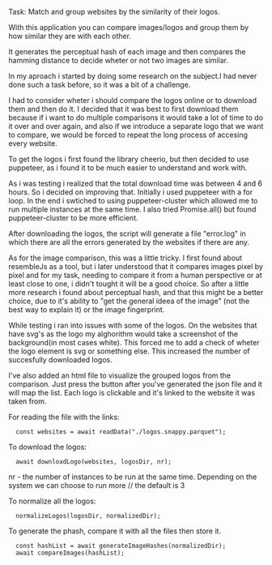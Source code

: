 Task:
Match and group websites by the similarity of their logos.

With this application you can compare images/logos and group them by how similar they are with each other.

It generates the perceptual hash of each image and then compares the hamming distance to decide wheter or not two images are similar.

In my aproach i started by doing some research on the subject.I had never done such a task before, so it was a bit of a challenge.

I had to consider wheter i should compare the logos online or to download them and then do it. I decided that it was best to first download them because if i want to do multiple comparisons it would take a lot of time to do it over and over again, and also if we introduce a separate logo that we want to compare, we would be forced to repeat the long process of accesing every website.

To get the logos i first found the library cheerio, but then decided to use puppeteer, as i found it to be much easier to understand and work with.

As i was testing i realized that the total download time was between 4 and 6 hours. So i decided on improving that. Initially i used puppeteer with a for loop. In the end i swtiched to using puppeteer-cluster which allowed me to run multiple instances at the same time. I also tried Promise.all() but found puppeteer-cluster to be more efficient.

After downloading the logos, the script will generate a file "error.log" in which there are all the errors generated by the websites if there are any.

As for the image comparison, this was a little tricky. I first found about resembleJs as a tool, but i later understood that it compares images pixel by pixel and for my task, needing to compare it from a human perspective or at least close to one, i didn't tought it will be a good choice. So after a little more research i found about perceptual hash, and that this might be a better choice, due to it's ability to "get the general ideea of the image" (not the best way to explain it) or the image fingerprint.

While testing i ran into issues with some of the logos. On the websites that have svg's as the logo my alghorithm would take a screenshot of the background(in most cases white). This forced me to add a check of wheter the logo element is svg or something else. This increased the number of succesfully downloaded logos.

I've also added an html file to visualize the grouped logos from the comparison. Just press the button after you've generated the json file and it will map the list.
Each logo is clickable and it's linked to the website it was taken from.

For reading the file with the links:

```
  const websites = await readData("./logos.snappy.parquet");
```

To download the logos:

```
  await downloadLogo(websites, logosDir, nr);
```

nr - the number of instances to be run at the same time. Depending on the system we can choose to run more
// the default is 3

To normalize all the logos:

```
  normalizeLogos(logosDir, normalizedDir);
```

To generate the phash, compare it with all the files then store it.

```
  const hashList = await generateImageHashes(normalizedDir);
  await compareImages(hashList);
```
